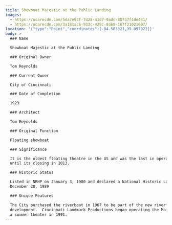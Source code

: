 ```yaml
---
title: Showboat Majestic at the Public Landing
images:
  - https://ucarecdn.com/5da7e93f-7d28-41d7-9adc-80737f4de441/
  - https://ucarecdn.com/3a181ac6-933c-429c-8ab8-167f21021607/
location: '{"type":"Point","coordinates":[-84.503321,39.097022]}'
body: >
  ### Name

  Showboat Majestic at the Public Landing

  ### Original Owner

  Tom Reynolds

  ### Current Owner

  City of Cincinnati

  ### Date of Completion

  1923

  ### Architect

  Tom Reynolds

  ### Original Function

  Floating showboat

  ### Significance

  It is the oldest floating theatre in the US and was the last in operation
  until its closing in 2013.

  ### Historic Status

  Listed in NRHP on January 3, 1980 and declared a National Historic Landmark on
  December 20, 1989

  ### Unique Features

  The City purchased the riverboat in 1967 to be part of the new riverfront
  development.  Cincinnati Landmark Productions began operating the Majestic as
  a summer theater in 1991.
---
```

